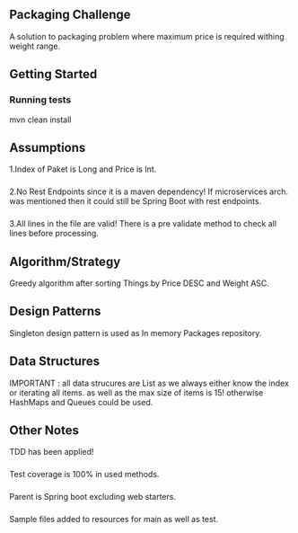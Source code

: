 ## Packaging Challenge
A solution to packaging problem where maximum price is required withing weight range.

## Getting Started
### Running tests
mvn clean install
## Assumptions
1.Index of Paket is Long and Price is Int.
###
2.No Rest Endpoints since it is a maven dependency! If microservices arch. was mentioned then it could still be Spring Boot with rest endpoints. 
###
3.All lines in the file are valid! There is a pre validate method to check all lines before processing.
## Algorithm/Strategy
Greedy algorithm after sorting Things by Price DESC and Weight ASC.
## Design Patterns
Singleton design pattern is used as In memory Packages repository.
## Data Structures
IMPORTANT : all data strucures are List as we always either know the index or iterating all items. 
as well as the max size of items is 15! otherwise HashMaps and Queues could be used.
## Other Notes
TDD has been applied!
###
Test coverage is 100% in used methods.
###
Parent is Spring boot excluding web starters.
###
Sample files added to resources for main as well as test.
